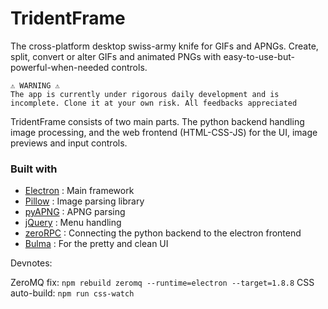 # TridentFrame

The cross-platform desktop swiss-army knife for GIFs and APNGs. Create, split, convert or alter GIFs and animated PNGs with easy-to-use-but-powerful-when-needed controls.

```
⚠️ WARNING ⚠ ️
The app is currently under rigorous daily development and is incomplete. Clone it at your own risk. All feedbacks appreciated
```

TridentFrame consists of two main parts. The python backend handling image processing, and the web frontend (HTML-CSS-JS) for the UI, image previews and input controls.

### Built with
*   [Electron](https://electronjs.org/) : Main framework
*   [Pillow](https://python-pillow.org/) : Image parsing library
*   [pyAPNG](https://github.com/eight04/pyAPNG) : APNG parsing
*   [jQuery](http://jquery.com/) : Menu handling
*   [zeroRPC](https://www.zerorpc.io/) : Connecting the python backend to the electron frontend
*   [Bulma](https://bulma.io/) : For the pretty and clean UI

Devnotes: 

ZeroMQ fix: `npm rebuild zeromq --runtime=electron --target=1.8.8`
CSS auto-build: `npm run css-watch`
